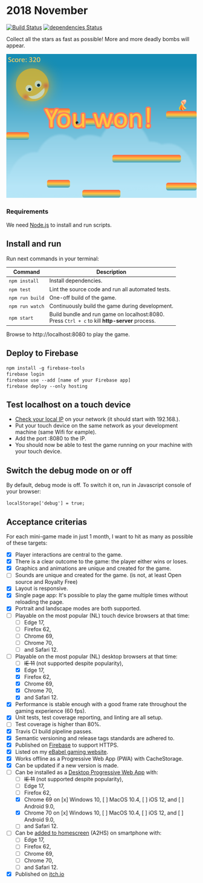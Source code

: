 # 2018 November
[![Build Status](https://travis-ci.org/ebabel-games/2018-november.svg?branch=master)](https://travis-ci.org/ebabel-games/2018-november) [![dependencies Status](https://david-dm.org/ebabel-games/2018-november.svg)](https://david-dm.org/ebabel-games/2018-november.svg)

Collect all the stars as fast as possible! More and more deadly bombs will appear.

![Screenshot of gameplay](assets/screenshots/2018-11-12-2325.png)

### Requirements
We need [Node.js](https://nodejs.org) to install and run scripts.

## Install and run
Run next commands in your terminal:

| Command | Description |
|---------|-------------|
| `npm install` | Install dependencies.|
| `npm test` | Lint the source code and run all automated tests.|
| `npm run build` | One-off build of the game.|
| `npm run watch` | Continuously build the game during development.|
| `npm start` | Build bundle and run game on localhost:8080. <br> Press `Ctrl + c` to kill **http-server** process. |

Browse to http://localhost:8080 to play the game.

## Deploy to Firebase
```
npm install -g firebase-tools
firebase login
firebase use --add [name of your Firebase app]
firebase deploy --only hosting
```

## Test localhost on a touch device
- [Check your local IP](https://www.whatismyip.com/) on your network (it should start with 192.168.).
- Put your touch device on the same network as your development machine (same Wifi for eample).
- Add the port :8080 to the IP.
- You should now be able to test the game running on your machine with your touch device.

## Switch the debug mode on or off
By default, debug mode is off. To switch it on, run in Javascript console of your browser:
```
localStorage['debug'] = true;
```

## Acceptance criterias
For each mini-game made in just 1 month, I want to hit as many as possible of these targets:
- [x] Player interactions are central to the game.
- [x] There is a clear outcome to the game: the player either wins or loses.
- [x] Graphics and animations are unique and created for the game.
- [ ] Sounds are unique and created for the game. (is not, at least Open source and Royalty Free)
- [x] Layout is responsive.
- [x] Single page app: It's possible to play the game multiple times without reloading the page.
- [x] Portrait and landscape modes are both supported.
- [ ] Playable on the most popular (NL) touch device browsers at that time:
  - [ ] Edge 17,
  - [ ] Firefox 62,
  - [ ] Chrome 69,
  - [ ] Chrome 70,
  - [ ] and Safari 12.
- [ ] Playable on the most popular (NL) desktop browsers at that time:
  - [ ] ~~IE 11~~ (not supported despite popularity),
  - [x] Edge 17,
  - [x] Firefox 62,
  - [x] Chrome 69,
  - [x] Chrome 70,
  - [x] and Safari 12.
- [x] Performance is stable enough with a good frame rate throughout the gaming experience (60 fps).
- [x] Unit tests, test coverage reporting, and linting are all setup.
- [ ] Test coverage is higher than 80%.
- [x] Travis CI build pipeline passes.
- [x] Semantic versioning and release tags standards are adhered to.
- [x] Published on [Firebase](https://firebase.google.com) to support HTTPS.
- [x] Listed on my [eBabel gaming website](https://ebabel.eu).
- [x] Works offline as a Progressive Web App (PWA) with CacheStorage.
- [x] Can be updated if a new version is made.
- [ ] Can be installed as a [Desktop Progressive Web App](https://developers.google.com/web/progressive-web-apps/desktop) with:
  - [ ] ~~IE 11~~ (not supported despite popularity),
  - [ ] Edge 17,
  - [ ] Firefox 62,
  - [x] Chrome 69 on [x] Windows 10, [ ] MacOS 10.4, [ ] iOS 12, and [ ] Android 9.0,
  - [x] Chrome 70 on [x] Windows 10, [ ] MacOS 10.4, [ ] iOS 12, and [ ] Android 9.0,
  - [ ] and Safari 12.
- [ ] Can be [added to homescreen](https://developers.google.com/web/fundamentals/app-install-banners/) (A2HS) on smartphone with:
  - [ ] Edge 17,
  - [ ] Firefox 62,
  - [ ] Chrome 69,
  - [ ] Chrome 70,
  - [ ] and Safari 12.
- [x] Published on [itch.io](https://ebabel.itch.io)
